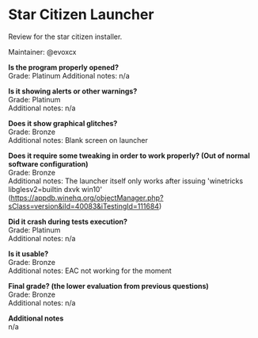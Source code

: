 # Star Citizen Launcher
Review for the star citizen installer.

Maintainer: @evoxcx

**Is the program properly opened?**  
Grade: Platinum
Additional notes: n/a

**Is it showing alerts or other warnings?**  
Grade: Platinum  
Additional notes: n/a

**Does it show graphical glitches?**  
Grade: Bronze  
Additional notes: Blank screen on launcher

**Does it require some tweaking in order to work properly? (Out of normal software configuration)**  
Grade: Bronze  
Additional notes: The launcher itself only works after issuing 'winetricks libglesv2=builtin dxvk win10' (https://appdb.winehq.org/objectManager.php?sClass=version&iId=40083&iTestingId=111684)

**Did it crash during tests execution?**  
Grade: Platinum  
Additional notes: n/a

**Is it usable?**  
Grade: Bronze  
Additional notes: EAC not working for the moment

**Final grade? (the lower evaluation from previous questions)**  
Grade: Bronze  
Additional notes: n/a

**Additional notes**  
n/a
